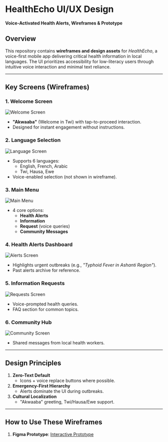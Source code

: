 # HealthEcho UI/UX Design  
**Voice-Activated Health Alerts, Wireframes & Prototype**  

## Overview  
This repository contains **wireframes and design assets** for *HealthEcho*, a voice-first mobile app delivering critical health information in local languages. The UI prioritizes accessibility for low-literacy users through intuitive voice interaction and minimal text reliance.  

---

## Key Screens (Wireframes)  
### 1. **Welcome Screen**  
![Welcome Screen](Wireframe/page1.png) 
- **"Akwaaba"** (Welcome in Twi) with tap-to-proceed interaction.  
- Designed for instant engagement without instructions.  

### 2. **Language Selection**  
![Language Screen](Wireframe/page2.png)
- Supports 6 languages:  
  - English, French, Arabic  
  - Twi, Hausa, Ewe  
- Voice-enabled selection (not shown in wireframe).  

### 3. **Main Menu**  
![Main Menu](Wireframe/page3.png)  
- 4 core options:  
  - **Health Alerts**  
  - **Information**  
  - **Request** (voice queries)  
  - **Community Messages**  

### 4. **Health Alerts Dashboard**  
![Alerts Screen](Wireframe/page4.png)  
- Highlights urgent outbreaks (e.g., *"Typhoid Fever in Ashanti Region"*).  
- Past alerts archive for reference.  

### 5. **Information Requests**  
![Requests Screen](Wireframe/page5.png)  
- Voice-prompted health queries.  
- FAQ section for common topics.  

### 6. **Community Hub**  
![Community Screen](Wireframe/page6.png)
- Shared messages from local health workers.  

---

## Design Principles  
1. **Zero-Text Default**  
   - Icons + voice replace buttons where possible.  
2. **Emergency-First Hierarchy**  
   - Alerts dominate the UI during outbreaks.  
3. **Cultural Localization**  
   - "Akwaaba" greeting, Twi/Hausa/Ewe support.  

---

## How to Use These Wireframes  
1. **Figma Prototype**: [Interactive Prototype](https://www.figma.com/proto/J7pV2WOmktHEFC5hLfWiEn/Voice-activated-UI-wire-frame?node-id=0-1&t=b9NPD0eiP7EDczQm-1)  

